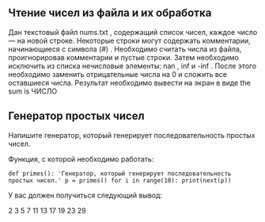 ## Чтение чисел из файла и их обработка

Дан текстовый файл 
nums.txt
, содержащий список чисел, каждое число — на новой строке. Некоторые строки могут содержать комментарии, начинающиеся с символа
(#)
. Необходимо считать числа из файла, проигнорировав комментарии и пустые строки. Затем необходимо исключить из списка нечисловые элементы: 
nan
, 
inf
 и 
-inf
. После этого необходимо заменить отрицательные числа на 
0
 и сложить все оставшиеся числа. Результат необходимо вывести на экран в виде 
the sum is ЧИСЛО

## Генератор простых чисел
Напишите генератор, который генерирует последовательность простых чисел.

Функция, с которой необходимо работать:

`def primes():
'Генератор, который генерирует последовательность простых чисел.'
p = primes()
for i in range(10):
    print(next(p))`

У вас должен получиться следующий вывод:

2
3
5
7
11
13
17
19
23
29